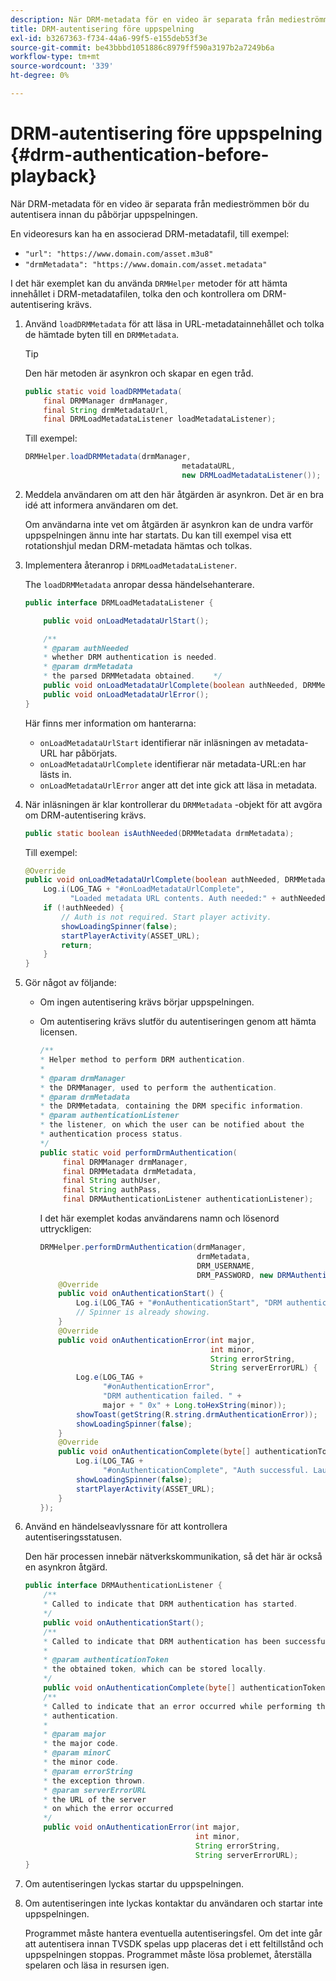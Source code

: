 ```yaml
---
description: När DRM-metadata för en video är separata från medieströmmen bör du autentisera innan du påbörjar uppspelningen.
title: DRM-autentisering före uppspelning
exl-id: b3267363-f734-44a6-99f5-e155deb53f3e
source-git-commit: be43bbbd1051886c8979ff590a3197b2a7249b6a
workflow-type: tm+mt
source-wordcount: '339'
ht-degree: 0%

---
```


# DRM-autentisering före uppspelning {#drm-authentication-before-playback}

När DRM-metadata för en video är separata från medieströmmen bör du autentisera innan du påbörjar uppspelningen.

En videoresurs kan ha en associerad DRM-metadatafil, till exempel:

* `"url": "https://www.domain.com/asset.m3u8"`
* `"drmMetadata": "https://www.domain.com/asset.metadata"`

I det här exemplet kan du använda `DRMHelper` metoder för att hämta innehållet i DRM-metadatafilen, tolka den och kontrollera om DRM-autentisering krävs.

1. Använd `loadDRMMetadata` för att läsa in URL-metadatainnehållet och tolka de hämtade byten till en `DRMMetadata`.

   >[!TIP]
   >
   >Den här metoden är asynkron och skapar en egen tråd.

   ```java
   public static void loadDRMMetadata( 
       final DRMManager drmManager, 
       final String drmMetadataUrl,  
       final DRMLoadMetadataListener loadMetadataListener); 
   ```

   Till exempel:

   ```java
   DRMHelper.loadDRMMetadata(drmManager,  
                                      metadataURL,  
                                      new DRMLoadMetadataListener());
   ```

1. Meddela användaren om att den här åtgärden är asynkron. Det är en bra idé att informera användaren om det.

   Om användarna inte vet om åtgärden är asynkron kan de undra varför uppspelningen ännu inte har startats. Du kan till exempel visa ett rotationshjul medan DRM-metadata hämtas och tolkas.

1. Implementera återanrop i `DRMLoadMetadataListener`.

   The `loadDRMMetadata` anropar dessa händelsehanterare.

   ```java
   public interface DRMLoadMetadataListener { 
   
       public void onLoadMetadataUrlStart(); 
   
       /** 
       * @param authNeeded 
       * whether DRM authentication is needed. 
       * @param drmMetadata 
       * the parsed DRMMetadata obtained.    */ 
       public void onLoadMetadataUrlComplete(boolean authNeeded, DRMMetadata drmMetadata); 
       public void onLoadMetadataUrlError(); 
   } 
   ```

   Här finns mer information om hanterarna:

   * `onLoadMetadataUrlStart` identifierar när inläsningen av metadata-URL har påbörjats.
   * `onLoadMetadataUrlComplete` identifierar när metadata-URL:en har lästs in.
   * `onLoadMetadataUrlError` anger att det inte gick att läsa in metadata.

1. När inläsningen är klar kontrollerar du `DRMMetadata` -objekt för att avgöra om DRM-autentisering krävs.

   ```java
   public static boolean isAuthNeeded(DRMMetadata drmMetadata);
   ```

   Till exempel:

   ```java
   @Override 
   public void onLoadMetadataUrlComplete(boolean authNeeded, DRMMetadata drmMetadata) {  
       Log.i(LOG_TAG + "#onLoadMetadataUrlComplete",  
             "Loaded metadata URL contents. Auth needed:" + authNeeded + "."); 
       if (!authNeeded) { 
           // Auth is not required. Start player activity.     
           showLoadingSpinner(false);     
           startPlayerActivity(ASSET_URL); 
           return; 
       } 
   } 
   ```

1. Gör något av följande:

   * Om ingen autentisering krävs börjar uppspelningen.
   * Om autentisering krävs slutför du autentiseringen genom att hämta licensen.

      ```java
      /** 
      * Helper method to perform DRM authentication. 
      * 
      * @param drmManager 
      * the DRMManager, used to perform the authentication. 
      * @param drmMetadata 
      * the DRMMetadata, containing the DRM specific information. 
      * @param authenticationListener 
      * the listener, on which the user can be notified about the 
      * authentication process status. 
      */ 
      public static void performDrmAuthentication( 
           final DRMManager drmManager,  
           final DRMMetadata drmMetadata, 
           final String authUser,  
           final String authPass,  
           final DRMAuthenticationListener authenticationListener);
      ```

      I det här exemplet kodas användarens namn och lösenord uttryckligen:

      ```java
      DRMHelper.performDrmAuthentication(drmManager,  
                                         drmMetadata,  
                                         DRM_USERNAME,  
                                         DRM_PASSWORD, new DRMAuthenticationListener() { 
          @Override 
          public void onAuthenticationStart() { 
              Log.i(LOG_TAG + "#onAuthenticationStart", "DRM authentication started."); 
              // Spinner is already showing. 
          } 
          @Override 
          public void onAuthenticationError(int major,  
                                            int minor,  
                                            String errorString,  
                                            String serverErrorURL) { 
              Log.e(LOG_TAG +  
                    "#onAuthenticationError",  
                    "DRM authentication failed. " +  
                    major + " 0x" + Long.toHexString(minor)); 
              showToast(getString(R.string.drmAuthenticationError));   
              showLoadingSpinner(false); 
          } 
          @Override 
          public void onAuthenticationComplete(byte[] authenticationToken) { 
              Log.i(LOG_TAG +  
                    "#onAuthenticationComplete", "Auth successful. Launching content."); 
              showLoadingSpinner(false); 
              startPlayerActivity(ASSET_URL); 
          } 
      }); 
      ```

1. Använd en händelseavlyssnare för att kontrollera autentiseringsstatusen.

   Den här processen innebär nätverkskommunikation, så det här är också en asynkron åtgärd.

   ```java
   public interface DRMAuthenticationListener { 
       /** 
       * Called to indicate that DRM authentication has started. 
       */ 
       public void onAuthenticationStart(); 
       /** 
       * Called to indicate that DRM authentication has been successful. 
       * 
       * @param authenticationToken 
       * the obtained token, which can be stored locally. 
       */ 
       public void onAuthenticationComplete(byte[] authenticationToken); 
       /** 
       * Called to indicate that an error occurred while performing the DRM 
       * authentication. 
       * 
       * @param major 
       * the major code. 
       * @param minorC 
       * the minor code. 
       * @param errorString 
       * the exception thrown. 
       * @param serverErrorURL 
       * the URL of the server  
       * on which the error occurred 
       */ 
       public void onAuthenticationError(int major,  
                                         int minor,  
                                         String errorString,  
                                         String serverErrorURL); 
   } 
   ```

1. Om autentiseringen lyckas startar du uppspelningen.
1. Om autentiseringen inte lyckas kontaktar du användaren och startar inte uppspelningen.

   Programmet måste hantera eventuella autentiseringsfel. Om det inte går att autentisera innan TVSDK spelas upp placeras det i ett feltillstånd och uppspelningen stoppas. Programmet måste lösa problemet, återställa spelaren och läsa in resursen igen.
